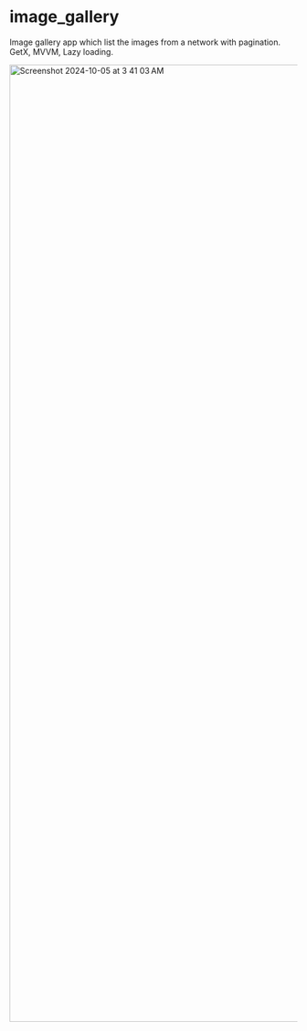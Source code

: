 # image_gallery

Image gallery app which list the images from a network with pagination.
GetX, MVVM, Lazy loading.

<img width="1677" alt="Screenshot 2024-10-05 at 3 41 03 AM" src="https://github.com/user-attachments/assets/689b5677-2912-406e-9a16-0c028ff9cd37">




